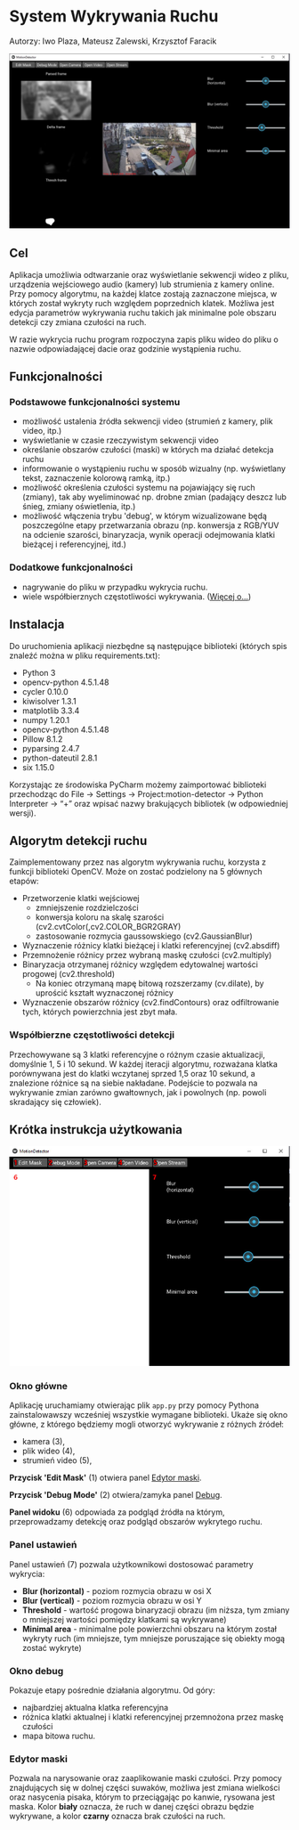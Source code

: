 # System Wykrywania Ruchu
Autorzy: Iwo Plaza, Mateusz Zalewski, Krzysztof Faracik

![Alt text](misc/main.jpg "Aplikacja")

## Cel
Aplikacja umożliwia odtwarzanie oraz wyświetlanie sekwencji wideo z pliku, urządzenia wejściowego audio (kamery)
lub strumienia z kamery online. Przy pomocy algorytmu, na każdej klatce zostają zaznaczone miejsca, w których
został wykryty ruch względem poprzednich klatek. Możliwa jest edycja parametrów wykrywania ruchu takich jak
minimalne pole obszaru detekcji czy zmiana czułości na ruch.

W razie wykrycia ruchu program rozpoczyna zapis pliku wideo do pliku o nazwie odpowiadającej dacie oraz
godzinie wystąpienia ruchu.

## Funkcjonalności

### Podstawowe funkcjonalności systemu
- możliwość ustalenia źródła sekwencji video (strumień z kamery, plik video, itp.)
- wyświetlanie w czasie rzeczywistym sekwencji video
- określanie obszarów czułości (maski) w których ma działać detekcja ruchu
- informowanie o wystąpieniu ruchu w sposób wizualny (np. wyświetlany tekst, zaznaczenie kolorową ramką, itp.)
- możliwość określenia czułości systemu na pojawiający się ruch (zmiany), tak aby wyeliminować np. drobne zmian (padający deszcz lub śnieg, zmiany oświetlenia, itp.)
- możliwość włączenia trybu 'debug', w którym wizualizowane będą poszczególne etapy przetwarzania obrazu (np. konwersja z RGB/YUV na odcienie szarości, binaryzacja, wynik operacji odejmowania klatki bieżącej i referencyjnej, itd.)

 ### Dodatkowe funkcjonalności
- nagrywanie do pliku w przypadku wykrycia ruchu.
- wiele współbierznych częstotliwości wykrywania. ([Więcej o...](#frequencies))

## Instalacja
Do uruchomienia aplikacji niezbędne są następujące biblioteki (których spis znaleźć można w pliku requirements.txt):

- Python 3
- opencv-python 4.5.1.48
- cycler 0.10.0
- kiwisolver 1.3.1
- matplotlib 3.3.4
- numpy 1.20.1
- opencv-python 4.5.1.48
- Pillow 8.1.2
- pyparsing 2.4.7
- python-dateutil 2.8.1
- six 1.15.0

Korzystając ze środowiska PyCharm możemy zaimportować biblioteki przechodząc do 
File -> Settings -> Project:motion-detector -> Python Interpreter -> “+” oraz wpisać nazwy brakujących bibliotek (w odpowiedniej wersji).

## Algorytm detekcji ruchu
Zaimplementowany przez nas algorytm wykrywania ruchu, korzysta z funkcji biblioteki OpenCV.
Może on zostać podzielony na 5 głównych etapów:
- Przetworzenie klatki wejściowej
  * zmniejszenie rozdzielczości
  * konwersja koloru na skalę szarości (cv2.cvtColor(,cv2.COLOR_BGR2GRAY)
  * zastosowanie rozmycia gaussowskiego (cv2.GaussianBlur)
- Wyznaczenie różnicy klatki bieżącej i klatki referencyjnej (cv2.absdiff)
- Przemnożenie różnicy przez wybraną maskę czułości (cv2.multiply)
- Binaryzacja otrzymanej różnicy względem edytowalnej wartości progowej  (cv2.threshold)
  * Na koniec otrzymaną mapę bitową rozszerzamy (cv.dilate), by uprościć kształt wyznaczonej różnicy
- Wyznaczenie obszarów różnicy (cv2.findContours) oraz odfiltrowanie tych, których powierzchnia jest zbyt mała.

### Współbierzne częstotliwości detekcji <a class='anchor' id='frequencies'></a>
Przechowywane są 3 klatki referencyjne o różnym czasie aktualizacji, domyślnie 1, 5 i 10 sekund.
W każdej iteracji algorytmu, rozważana klatka porównywana jest do klatki wczytanej sprzed 1,5 oraz 10 sekund,
a znalezione różnice są na siebie nakładane. Podejście to pozwala na wykrywanie zmian zarówno gwałtownych, jak i
powolnych (np. powoli skradający się człowiek).


## Krótka instrukcja użytkowania

![Alt text](misc/usage.jpg "Opis paneli")

### Okno główne
Aplikację uruchamiamy otwierając plik `app.py` przy pomocy Pythona zainstalowawszy wcześniej wszystkie wymagane biblioteki.
Ukaże się okno główne, z którego będziemy mogli otworzyć wykrywanie z różnych źródeł:
- kamera (3),
- plik wideo (4),
- strumień video (5),

**Przycisk 'Edit Mask'** (1) otwiera panel [Edytor maski](#edytor-maski).

**Przycisk 'Debug Mode'** (2) otwiera/zamyka panel [Debug](#okno-debug).

**Panel widoku** (6) odpowiada za podgląd źródła na którym, przeprowadzamy detekcję oraz podgląd obszarów wykrytego ruchu.

### Panel ustawień
Panel ustawień (7) pozwala użytkownikowi dostosować parametry wykrycia:
- **Blur (horizontal)** - poziom rozmycia obrazu w osi X
- **Blur (vertical)** - poziom rozmycia obrazu w osi Y
- **Threshold** - wartość progowa binaryzacji obrazu (im niższa, tym zmiany o mniejszej wartości pomiędzy klatkami 
                  są wykrywane)
- **Minimal area** - minimalne pole powierzchni obszaru na którym został wykryty ruch (im mniejsze, tym mniejsze poruszające się obiekty mogą zostać wykryte)


### Okno debug <a class='anchor' id='okno-debug'></a>
Pokazuje etapy pośrednie działania algorytmu.
Od góry:
- najbardziej aktualna klatka referencyjna 
- różnica klatki aktualnej i klatki referencyjnej przemnożona przez maskę czułości
- mapa bitowa ruchu.

### Edytor maski <a class='anchor' id='edytor-maski'></a>
Pozwala na narysowanie oraz zaaplikowanie maski czułości. Przy pomocy znajdujących się w dolnej części suwaków,
możliwa jest zmiana wielkości oraz nasycenia pisaka, którym to przeciągając po kanwie, rysowana jest maska. 
Kolor **biały** oznacza, że ruch w danej części obrazu będzie wykrywane, a kolor **czarny** oznacza brak czułości na ruch.
